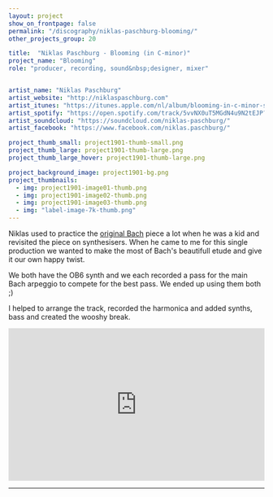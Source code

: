 ```yaml
---
layout: project
show_on_frontpage: false
permalink: "/discography/niklas-paschburg-blooming/"
other_projects_group: 20

title:  "Niklas Paschburg - Blooming (in C-minor)"
project_name: "Blooming"
role: "producer, recording, sound&nbsp;designer, mixer"


artist_name: "Niklas Paschburg"
artist_website: "http://niklaspaschburg.com"
artist_itunes: "https://itunes.apple.com/nl/album/blooming-in-c-minor-single/1453171282?l=en"
artist_spotify: "https://open.spotify.com/track/5vvNX0uT5MGdN4u9N2tEJP?si=ARkQ6Nk-TveNSaxnY-BOQQ"
artist_soundcloud: "https://soundcloud.com/niklas-paschburg/"
artist_facebook: "https://www.facebook.com/niklas.paschburg/"

project_thumb_small: project1901-thumb-small.png
project_thumb_large: project1901-thumb-large.png
project_thumb_large_hover: project1901-thumb-large.png

project_background_image: project1901-bg.png
project_thumbnails:
  - img: project1901-image01-thumb.png
  - img: project1901-image02-thumb.png
  - img: project1901-image03-thumb.png
  - img: "label-image-7k-thumb.png"
---
```


Niklas used to practice the [original Bach](https://open.spotify.com/track/2E8qlncnLMmBPnGREfwuBq?si=jMuAooumRx24sNkKDF77MA) piece a lot when he was a kid and revisited the piece on synthesisers. When he came to me for this single production we wanted to make the most of Bach's beautifull etude and give it our own happy twist. 

We both have the OB6 synth and we each recorded a pass for the main Bach arpeggio to compete for the best pass. We ended up using them both ;)

I helped to arrange the track, recorded the harmonica and added synths, bass and created the wooshy break.

<iframe width="100%" height="300" src="https://www.youtube.com/embed/Qek20I-zcqk?rel=0" frameborder="0" allow="accelerometer; autoplay; encrypted-media; gyroscope; picture-in-picture" allowfullscreen></iframe>

---
